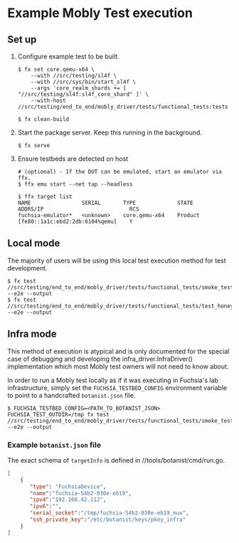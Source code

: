 # Example Mobly Test execution

## Set up
1. Configure example test to be built.
    ```shell
    $ fx set core.qemu-x64 \
        --with //src/testing/sl4f \
        --with //src/sys/bin/start_sl4f \
        --args 'core_realm_shards += [ "//src/testing/sl4f:sl4f_core_shard" ]' \
        --with-host //src/testing/end_to_end/mobly_driver/tests/functional_tests:tests

    $ fx clean-build
    ```

2. Start the package server. Keep this running in the background.
    ```shell
    $ fx serve
    ```

3. Ensure testbeds are detected on host
    ```shell
    # (optional) - If the DUT can be emulated, start an emulator via ffx.
    $ ffx emu start --net tap --headless

    $ ffx target list
    NAME                SERIAL       TYPE             STATE      ADDRS/IP                           RCS
    fuchsia-emulator*   <unknown>    core.qemu-x64    Product    [fe80::1a1c:ebd2:2db:6104%qemu]    Y
    ````


## Local mode
The majority of users will be using this local test execution method for test
development.
```shell
$ fx test //src/testing/end_to_end/mobly_driver/tests/functional_tests/smoke_test --e2e --output
$ fx test //src/testing/end_to_end/mobly_driver/tests/functional_tests/test_honeydew_integration --e2e --output
```

## Infra mode
This method of execution is atypical and is only documented for the special case
of debugging and developing the infra_driver.InfraDriver() implementation which
most Mobly test owners will not need to know about.

In order to run a Mobly test locally as if it was executing in Fuchsia's lab
infrastructure, simply set the `FUCHSIA_TESTBED_CONFIG` environment variable to
point to a handcrafted `botanist.json` file.

```shell
$ FUCHSIA_TESTBED_CONFIG=<PATH_TO_BOTANIST_JSON> FUCHSIA_TEST_OUTDIR=/tmp fx test //src/testing/end_to_end/mobly_driver/tests/functional_tests/smoke_test --e2e --output
````

### Example `botanist.json` file

The exact schema of `targetInfo` is defined in //tools/botanist/cmd/run.go.

```json
[
    {
       "type": "FuchsiaDevice",
       "name":"fuchsia-54b2-030e-eb19",
       "ipv4":"192.168.42.112",
       "ipv6":"",
       "serial_socket":"/tmp/fuchsia-54b2-030e-eb19_mux",
       "ssh_private_key":"/etc/botanist/keys/pkey_infra"
    }
]
```
